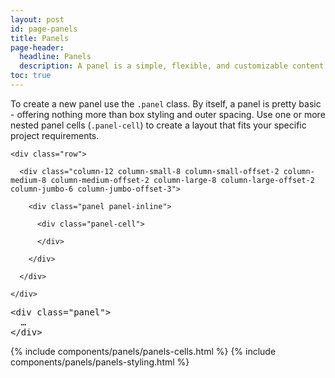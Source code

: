 ```yaml
---
layout: post
id: page-panels
title: Panels
page-header:
  headline: Panels
  description: A panel is a simple, flexible, and customizable content container. In combination with panel cells, panels can be used to create a wide range of layout and content display options.
toc: true
---
```


<p>

  To create a new panel use the <code>.panel</code> class. By itself, a panel is pretty basic - offering nothing more than box styling and outer spacing.  Use one or more nested panel cells (<code>.panel-cell</code>) to create a layout that fits your specific project requirements.

</p>

<!-- =================================================
BEGIN: Example
================================================== -->

<div class="panel flush-bottom">

  <div class="panel-cell">

    <div class="row">

      <div class="column-12 column-small-8 column-small-offset-2 column-medium-8 column-medium-offset-2 column-large-8 column-large-offset-2 column-jumbo-6 column-jumbo-offset-3">

        <div class="panel panel-inline">

          <div class="panel-cell">

          </div>

        </div>

      </div>

    </div>

  </div>

  <div class="panel-cell panel-cell-light panel-cell-code-block">

<pre class="prettyprint transparent flush lang-html">
&lt;div class="panel"&gt;
  &hellip;
&lt;/div&gt;
</pre>

  </div>

</div>

{% include components/panels/panels-cells.html %}
{% include components/panels/panels-styling.html %}
